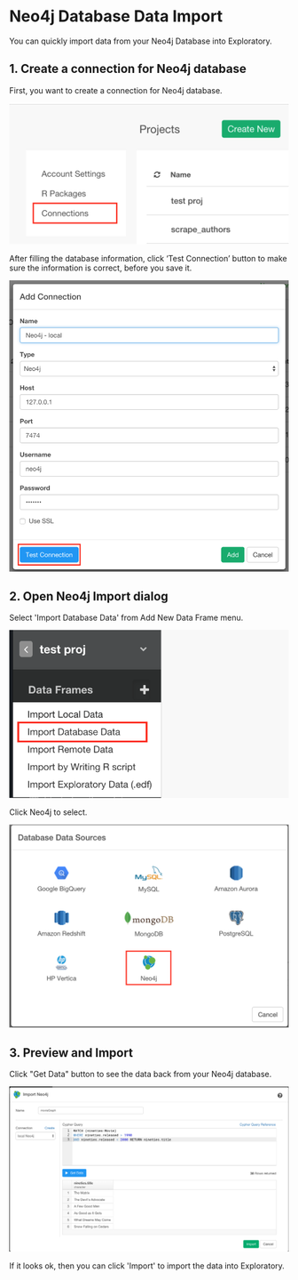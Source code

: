 # Neo4j Database Data Import

You can quickly import data from your Neo4j Database into Exploratory.

## 1. Create a connection for Neo4j database

First, you want to create a connection for Neo4j database.

![](images/connection.png)

After filling the database information, click ‘Test Connection’ button to make sure the information is correct, before you save it.

![](images/neo4j-connection-test.png)

## 2. Open Neo4j  Import dialog

Select 'Import Database Data' from Add New Data Frame menu.

![](images/import-database.png)

Click Neo4j to select.

![](images/neo4j-dialog.png)


## 3. Preview and Import

Click "Get Data" button to see the data back from your Neo4j database.

![](images/neo4j-preview.png)

If it looks ok, then you can click 'Import' to import the data into Exploratory.
